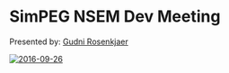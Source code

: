 # SimPEG NSEM Dev Meeting

Presented by: [Gudni Rosenkjaer](http://github.com/Rosenkjaer) 

[![2016-09-26](https://img.youtube.com/vi/1fTaLp84FTk/0.jpg)](https://youtu.be/1fTaLp84FTk)
